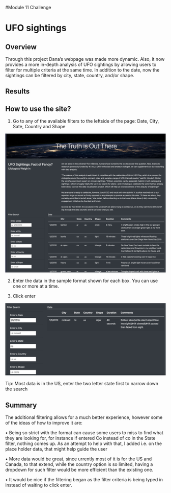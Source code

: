 #Module 11 Challenge

# UFO sightings

## Overview

Through this project Dana’s webpage was made more dynamic. Also, it now provides a more in-depth analysis of UFO sightings by allowing users to filter for multiple criteria at the same time. In addition to the date, now the sightings can be filtered by city, state, country, and/or shape.

## Results

## How to use the site?
1.	Go to any of the available filters to the leftside of the page: Date, City, Sate, Country and Shape

![Filters]( https://github.com/TheLittlePrincess/M11_UFO/blob/main/images/before%20filtering.png)


2.	Enter the data in the sample format shown for each box. You can use one or more at a time.

3.	Click enter 

![Sample filtered by Date AND State]( https://github.com/TheLittlePrincess/M11_UFO/blob/main/images/date%20and%20state%20sample.png)


Tip: Most data is in the US, enter the two letter state first to narrow down the search

## Summary 

The additional filtering allows for a much better experience, however some of the ideas of how to improve it are: 

•	Being so strict with the format can cause some users to miss to find what they are looking for, for instance if entered Co instead of co in the State filter, nothing comes up. As an attempt to help with that, I added i.e. on the place holder data, that might help guide the user

•	More data would be great, since urrently most of it is for the US and Canada, to that extend, while the country option is so limited, having a dropdown for such filter would be more efficient than the existing one.

•	It would be nice if the filtering began as the filter criteria is being typed in instead of waiting to click enter.

